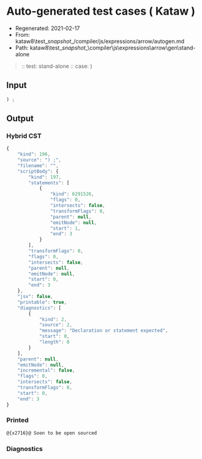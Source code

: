 # Auto-generated test cases ( Kataw )
- Regenerated: 2021-02-17
- From: kataw8\test\__snapshot__/compiler/js/expressions/arrow/autogen.md
- Path: kataw8\test\__snapshot__\compiler\js\expressions\arrow\gen\stand-alone
> :: test: stand-alone
> :: case: )
## Input

`````js
) ;
`````

## Output


### Hybrid CST


```javascript
{
    "kind": 196,
    "source": ") ;",
    "filename": "",
    "scriptBody": {
        "kind": 197,
        "statements": [
            {
                "kind": 6291526,
                "flags": 0,
                "intersects": false,
                "transformFlags": 0,
                "parent": null,
                "emitNode": null,
                "start": 1,
                "end": 3
            }
        ],
        "transformFlags": 0,
        "flags": 0,
        "intersects": false,
        "parent": null,
        "emitNode": null,
        "start": 0,
        "end": 3
    },
    "jsx": false,
    "printable": true,
    "diagnostics": [
        {
            "kind": 2,
            "source": 2,
            "message": "Declaration or statement expected",
            "start": 0,
            "length": 0
        }
    ],
    "parent": null,
    "emitNode": null,
    "incremental": false,
    "flags": 0,
    "intersects": false,
    "transformFlags": 0,
    "start": 0,
    "end": 3
}
```

### Printed


```javascript
@{x2716}@ Soon to be open sourced
```

### Diagnostics


```javascript

```

